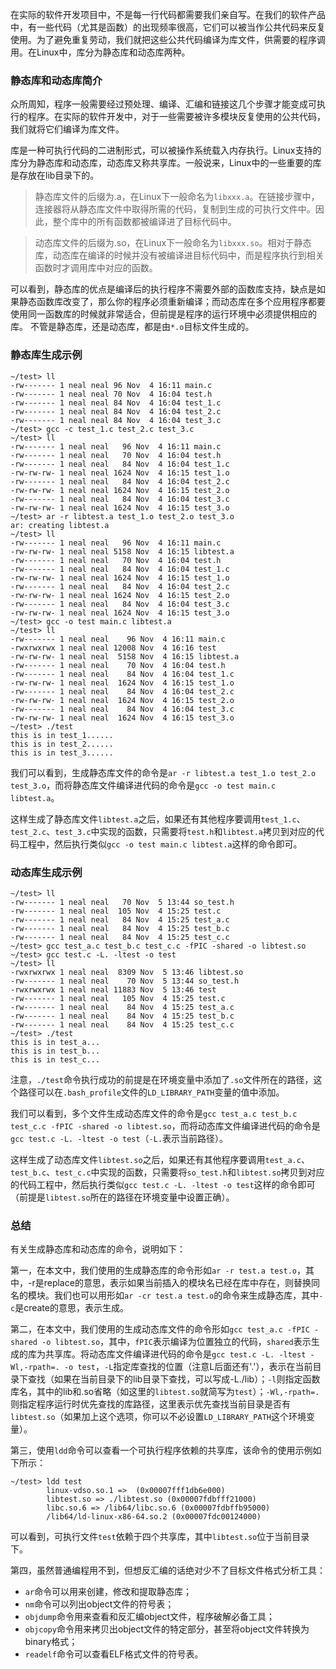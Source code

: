 <!---title:Linux下静态库和动态库简介及示例-->
<!---category:技术学习-->
<!---tags:linux, C语言-->
<!---author:Neal-->
<!---date:2016-04-16-->

在实际的软件开发项目中，不是每一行代码都需要我们亲自写。在我们的软件产品中，有一些代码（尤其是函数）的出现频率很高，它们可以被当作公共代码来反复使用。为了避免重复劳动，我们就把这些公共代码编译为库文件，供需要的程序调用。在Linux中，库分为静态库和动态库两种。

### 静态库和动态库简介
众所周知，程序一般需要经过预处理、编译、汇编和链接这几个步骤才能变成可执行的程序。在实际的软件开发中，对于一些需要被许多模块反复使用的公共代码，我们就将它们编译为库文件。

库是一种可执行代码的二进制形式，可以被操作系统载入内存执行。Linux支持的库分为静态库和动态库，动态库又称共享库。一般说来，Linux中的一些重要的库是存放在lib目录下的。

> 静态库文件的后缀为.a，在Linux下一般命名为`libxxx.a`。在链接步骤中，连接器将从静态库文件中取得所需的代码，复制到生成的可执行文件中。因此，整个库中的所有函数都被编译进了目标代码中。

> 动态库文件的后缀为.so，在Linux下一般命名为`libxxx.so`。相对于静态库，动态库在编译的时候并没有被编译进目标代码中，而是程序执行到相关函数时才调用库中对应的函数。

可以看到，静态库的优点是编译后的执行程序不需要外部的函数库支持，缺点是如果静态函数库改变了，那么你的程序必须重新编译；而动态库在多个应用程序都要使用同一函数库的时候就非常适合，但前提是程序的运行环境中必须提供相应的库。
不管是静态库，还是动态库，都是由`*.o`目标文件生成的。

### 静态库生成示例

    ~/test> ll
    -rw------- 1 neal neal 96 Nov  4 16:11 main.c
    -rw------- 1 neal neal 70 Nov  4 16:04 test.h
    -rw------- 1 neal neal 84 Nov  4 16:04 test_1.c
    -rw------- 1 neal neal 84 Nov  4 16:04 test_2.c
    -rw------- 1 neal neal 84 Nov  4 16:04 test_3.c
    ~/test> gcc -c test_1.c test_2.c test_3.c
    ~/test> ll
    -rw------- 1 neal neal   96 Nov  4 16:11 main.c
    -rw------- 1 neal neal   70 Nov  4 16:04 test.h
    -rw------- 1 neal neal   84 Nov  4 16:04 test_1.c
    -rw-rw-rw- 1 neal neal 1624 Nov  4 16:15 test_1.o
    -rw------- 1 neal neal   84 Nov  4 16:04 test_2.c
    -rw-rw-rw- 1 neal neal 1624 Nov  4 16:15 test_2.o
    -rw------- 1 neal neal   84 Nov  4 16:04 test_3.c
    -rw-rw-rw- 1 neal neal 1624 Nov  4 16:15 test_3.o
    ~/test> ar -r libtest.a test_1.o test_2.o test_3.o
    ar: creating libtest.a
    ~/test> ll
    -rw------- 1 neal neal   96 Nov  4 16:11 main.c
    -rw-rw-rw- 1 neal neal 5158 Nov  4 16:15 libtest.a
    -rw------- 1 neal neal   70 Nov  4 16:04 test.h
    -rw------- 1 neal neal   84 Nov  4 16:04 test_1.c
    -rw-rw-rw- 1 neal neal 1624 Nov  4 16:15 test_1.o
    -rw------- 1 neal neal   84 Nov  4 16:04 test_2.c
    -rw-rw-rw- 1 neal neal 1624 Nov  4 16:15 test_2.o
    -rw------- 1 neal neal   84 Nov  4 16:04 test_3.c
    -rw-rw-rw- 1 neal neal 1624 Nov  4 16:15 test_3.o
    ~/test> gcc -o test main.c libtest.a
    ~/test> ll
    -rw------- 1 neal neal    96 Nov  4 16:11 main.c
    -rwxrwxrwx 1 neal neal 12008 Nov  4 16:16 test
    -rw-rw-rw- 1 neal neal  5158 Nov  4 16:15 libtest.a
    -rw------- 1 neal neal    70 Nov  4 16:04 test.h
    -rw------- 1 neal neal    84 Nov  4 16:04 test_1.c
    -rw-rw-rw- 1 neal neal  1624 Nov  4 16:15 test_1.o
    -rw------- 1 neal neal    84 Nov  4 16:04 test_2.c
    -rw-rw-rw- 1 neal neal  1624 Nov  4 16:15 test_2.o
    -rw------- 1 neal neal    84 Nov  4 16:04 test_3.c
    -rw-rw-rw- 1 neal neal  1624 Nov  4 16:15 test_3.o
    ~/test> ./test
    this is in test_1......
    this is in test_2......
    this is in test_3......

我们可以看到，生成静态库文件的命令是`ar -r libtest.a test_1.o test_2.o test_3.o`，而将静态库文件编译进代码的命令是`gcc -o test main.c libtest.a`。

这样生成了静态库文件`libtest.a`之后，如果还有其他程序要调用`test_1.c`、`test_2.c`、`test_3.c`中实现的函数，只需要将`test.h`和`libtest.a`拷贝到对应的代码工程中，然后执行类似`gcc -o test main.c libtest.a`这样的命令即可。

### 动态库生成示例

    ~/test> ll
    -rw------- 1 neal neal   70 Nov  5 13:44 so_test.h
    -rw------- 1 neal neal  105 Nov  4 15:25 test.c
    -rw------- 1 neal neal   84 Nov  4 15:25 test_a.c
    -rw------- 1 neal neal   84 Nov  4 15:25 test_b.c
    -rw------- 1 neal neal   84 Nov  4 15:25 test_c.c
    ~/test> gcc test_a.c test_b.c test_c.c -fPIC -shared -o libtest.so
    ~/test> gcc test.c -L. -ltest -o test
    ~/test> ll
    -rwxrwxrwx 1 neal neal  8309 Nov  5 13:46 libtest.so
    -rw------- 1 neal neal    70 Nov  5 13:44 so_test.h
    -rwxrwxrwx 1 neal neal 11883 Nov  5 13:46 test
    -rw------- 1 neal neal   105 Nov  4 15:25 test.c
    -rw------- 1 neal neal    84 Nov  4 15:25 test_a.c
    -rw------- 1 neal neal    84 Nov  4 15:25 test_b.c
    -rw------- 1 neal neal    84 Nov  4 15:25 test_c.c
    ~/test> ./test
    this is in test_a...
    this is in test_b...
    this is in test_c...

注意，`./test`命令执行成功的前提是在环境变量中添加了`.so`文件所在的路径，这个路径可以在`.bash_profile`文件的`LD_LIBRARY_PATH`变量的值中添加。

我们可以看到，多个文件生成动态库文件的命令是`gcc test_a.c test_b.c test_c.c -fPIC -shared -o libtest.so`，而将动态库文件编译进代码的命令是`gcc test.c -L. -ltest -o test`（`-L.`表示当前路径）。

这样生成了动态库文件`libtest.so`之后，如果还有其他程序要调用`test_a.c`、`test_b.c`、`test_c.c`中实现的函数，只需要将`so_test.h`和`libtest.so`拷贝到对应的代码工程中，然后执行类似`gcc test.c -L. -ltest -o test`这样的命令即可（前提是`libtest.so`所在的路径在环境变量中设置正确）。

### 总结
有关生成静态库和动态库的命令，说明如下：

第一，在本文中，我们使用的生成静态库的命令形如`ar -r test.a test.o`，其中，-r是replace的意思，表示如果当前插入的模块名已经在库中存在，则替换同名的模块。我们也可以用形如`ar -cr test.a test.o`的命令来生成静态库，其中`-c`是create的意思，表示生成。

第二，在本文中，我们使用的生成动态库文件的命令形如`gcc test_a.c -fPIC -shared -o libtest.so`，其中，`fPIC`表示编译为位置独立的代码，`shared`表示生成的库为共享库。将动态库文件编译进代码的命令是`gcc test.c -L. -ltest -Wl,-rpath=. -o test`，`-L`指定库查找的位置（注意L后面还有'.'），表示在当前目录下查找（如果在当前目录下的lib目录下查找，可以写成-L./lib）；`-l`则指定函数库名，其中的lib和.so省略（如这里的`libtest.so`就简写为`test`）；`-Wl,-rpath=.`则指定程序运行时优先查找的库路径，这里表示优先查找当前目录是否有`libtest.so`（如果加上这个选项，你可以不必设置`LD_LIBRARY_PATH`这个环境变量）。

第三，使用`ldd`命令可以查看一个可执行程序依赖的共享库，该命令的使用示例如下所示：

    ~/test> ldd test
            linux-vdso.so.1 =>  (0x00007fff1db6e000)
            libtest.so => ./libtest.so (0x00007fdbfff21000)
            libc.so.6 => /lib64/libc.so.6 (0x00007fdbffb95000)
            /lib64/ld-linux-x86-64.so.2 (0x00007fdc00124000)

可以看到，可执行文件`test`依赖于四个共享库，其中`libtest.so`位于当前目录下。

第四，虽然普通编程用不到，但想反汇编的话绝对少不了目标文件格式分析工具：

* `ar`命令可以用来创建，修改和提取静态库；
* `nm`命令可以列出object文件的符号表；
* `objdump`命令用来查看和反汇编object文件，程序破解必备工具；
* `objcopy`命令用来拷贝出object文件的特定部分，甚至将object文件转换为binary格式；
* `readelf`命令可以查看ELF格式文件的符号表。
